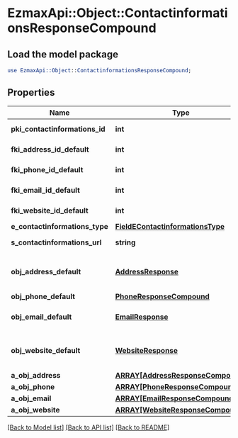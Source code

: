 # EzmaxApi::Object::ContactinformationsResponseCompound

## Load the model package
```perl
use EzmaxApi::Object::ContactinformationsResponseCompound;
```

## Properties
Name | Type | Description | Notes
------------ | ------------- | ------------- | -------------
**pki_contactinformations_id** | **int** | The unique ID of the Contactinformations | 
**fki_address_id_default** | **int** | The unique ID of the Address | [optional] 
**fki_phone_id_default** | **int** | The unique ID of the Phone. | [optional] 
**fki_email_id_default** | **int** | The unique ID of the Email | [optional] 
**fki_website_id_default** | **int** | The unique ID of the Website Default | [optional] 
**e_contactinformations_type** | [**FieldEContactinformationsType**](FieldEContactinformationsType.md) |  | 
**s_contactinformations_url** | **string** | The url of the Contactinformations | [optional] 
**obj_address_default** | [**AddressResponse**](AddressResponse.md) | An Address Object and children to create a complete structure | [optional] 
**obj_phone_default** | [**PhoneResponseCompound**](PhoneResponseCompound.md) |  | [optional] 
**obj_email_default** | [**EmailResponse**](EmailResponse.md) | An Email Object and children to create a complete structure | [optional] 
**obj_website_default** | [**WebsiteResponse**](WebsiteResponse.md) | A Website Object and children to create a complete structure | [optional] 
**a_obj_address** | [**ARRAY[AddressResponseCompound]**](AddressResponse.md) |  | 
**a_obj_phone** | [**ARRAY[PhoneResponseCompound]**](PhoneResponseCompound.md) |  | 
**a_obj_email** | [**ARRAY[EmailResponseCompound]**](EmailResponse.md) |  | 
**a_obj_website** | [**ARRAY[WebsiteResponseCompound]**](WebsiteResponse.md) |  | 

[[Back to Model list]](../README.md#documentation-for-models) [[Back to API list]](../README.md#documentation-for-api-endpoints) [[Back to README]](../README.md)


